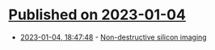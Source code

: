 # [Published on 2023-01-04](index.md)

* [2023-01-04, 18:47:48](https://lobste.rs/s/gxk2hy/non_destructive_silicon_imaging) - [Non-destructive silicon imaging](https://www.bunniestudios.com/blog/?p=6656)
